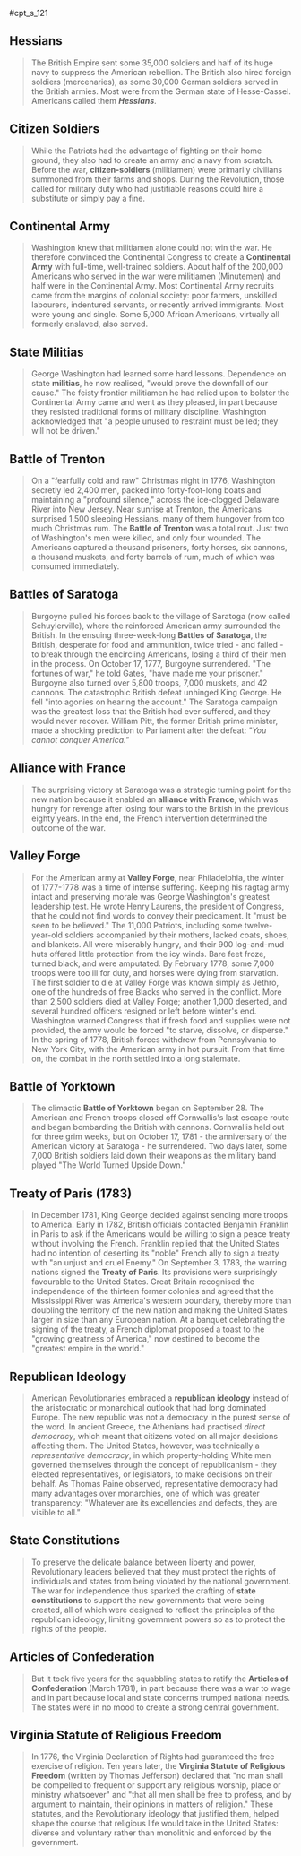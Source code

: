 #cpt_s_121 

## Hessians

> The British Empire sent some 35,000 soldiers and half of its huge navy to suppress the American rebellion. The British also hired foreign soldiers (mercenaries), as some 30,000 German soldiers served in the British armies. Most were from the German state of Hesse-Cassel. Americans called them ***Hessians***.

## Citizen Soldiers

> While the Patriots had the advantage of fighting on their home ground, they also had to create an army and a navy from scratch. Before the war, **citizen-soldiers** (militiamen) were primarily civilians summoned from their farms and shops. During the Revolution, those called for military duty who had justifiable reasons could hire a substitute or simply pay a fine.

## Continental Army

> Washington knew that militiamen alone could not win the war. He therefore convinced the Continental Congress to create a **Continental Army** with full-time, well-trained soldiers. About half of the 200,000 Americans who served in the war were militiamen (Minutemen) and half were in the Continental Army. Most Continental Army recruits came from the margins of colonial society: poor farmers, unskilled labourers, indentured servants, or recently arrived immigrants. Most were young and single. Some 5,000 African Americans, virtually all formerly enslaved, also served.

## State Militias

> George Washington had learned some hard lessons. Dependence on state **militias**, he now realised, "would prove the downfall of our cause." The feisty frontier militiamen he had relied upon to bolster the Continental Army came and went as they pleased, in part because they resisted traditional forms of military discipline. Washington acknowledged that "a people unused to restraint must be led; they will not be driven."

## Battle of Trenton

> On a "fearfully cold and raw" Christmas night in 1776, Washington secretly led 2,400 men, packed into forty-foot-long boats and maintaining a "profound silence," across the ice-clogged Delaware River into New Jersey. Near sunrise at Trenton, the Americans surprised 1,500 sleeping Hessians, many of them hungover from too much Christmas rum. The **Battle of Trenton** was a total rout. Just two of Washington's men were killed, and only four wounded. The Americans captured a thousand prisoners, forty horses, six cannons, a thousand muskets, and forty barrels of rum, much of which was consumed immediately.

## Battles of Saratoga

> Burgoyne pulled his forces back to the village of Saratoga (now called Schuylerville), where the reinforced American army surrounded the British. In the ensuing three-week-long **Battles of Saratoga**, the British, desperate for food and ammunition, twice tried - and failed - to break through the encircling Americans, losing a third of their men in the process. On October 17, 1777, Burgoyne surrendered. "The fortunes of war," he told Gates, "have made me your prisoner." Burgoyne also turned over 5,800 troops, 7,000 muskets, and 42 cannons.
> The catastrophic British defeat unhinged King George. He fell "into agonies on hearing the account." The Saratoga campaign was the greatest loss that the British had ever suffered, and they would never recover. William Pitt, the former British prime minister, made a shocking prediction to Parliament after the defeat: *"You cannot conquer America."*

## Alliance with France

> The surprising victory at Saratoga was a strategic turning point for the new nation because it enabled an **alliance with France**, which was hungry for revenge after losing four wars to the British in the previous eighty years.
> In the end, the French intervention determined the outcome of the war.

## Valley Forge

> For the American army at **Valley Forge**, near Philadelphia, the winter of 1777-1778 was a time of intense suffering. Keeping his ragtag army intact and preserving morale was George Washington's greatest leadership test. He wrote Henry Laurens, the president of Congress, that he could not find words to convey their predicament. It "must be seen to be believed."
> The 11,000 Patriots, including some twelve-year-old soldiers accompanied by their mothers, lacked coats, shoes, and blankets. All were miserably hungry, and their 900 log-and-mud huts offered little protection from the icy winds. Bare feet froze, turned black, and were amputated.
> By February 1778, some 7,000 troops were too ill for duty, and horses were dying from starvation. The first soldier to die at Valley Forge was known simply as Jethro, one of the hundreds of free Blacks who served in the conflict. More than 2,500 soldiers died at Valley Forge; another 1,000 deserted, and several hundred officers resigned or left before winter's end. Washington warned Congress that if fresh food and supplies were not provided, the army would be forced "to starve, dissolve, or disperse."
> In the spring of 1778, British forces withdrew from Pennsylvania to New York City, with the American army in hot pursuit. From that time on, the combat in the north settled into a long stalemate.

## Battle of Yorktown

> The climactic **Battle of Yorktown** began on September 28. The American and French troops closed off Cornwallis's last escape route and began bombarding the British with cannons. Cornwallis held out for three grim weeks, but on October 17, 1781 - the anniversary of the American victory at Saratoga - he surrendered. Two days later, some 7,000 British soldiers laid down their weapons as the military band played "The World Turned Upside Down."

## Treaty of Paris (1783)

> In December 1781, King George decided against sending more troops to America. Early in 1782, British officials contacted Benjamin Franklin in Paris to ask if the Americans would be willing to sign a peace treaty without involving the French. Franklin replied that the United States had no intention of deserting its "noble" French ally to sign a treaty with "an unjust and cruel Enemy."
> On September 3, 1783, the warring nations signed the **Treaty of Paris**. Its provisions were surprisingly favourable to the United States. Great Britain recognised the independence of the thirteen former colonies and agreed that the Mississippi River was America's western boundary, thereby more than doubling the territory of the new nation and making the United States larger in size than any European nation. At a banquet celebrating the signing of the treaty, a French diplomat proposed a toast to the "growing greatness of America," now destined to become the "greatest empire in the world."

## Republican Ideology

> American Revolutionaries embraced a **republican ideology** instead of the aristocratic or monarchical outlook that had long dominated Europe. The new republic was not a democracy in the purest sense of the word. In ancient Greece, the Athenians had practised *direct democracy*, which meant that citizens voted on all major decisions affecting them. The United States, however, was technically a *representative democracy*, in which property-holding White men governed themselves through the concept of republicanism - they elected representatives, or legislators, to make decisions on their behalf. As Thomas Paine observed, representative democracy had many advantages over monarchies, one of which was greater transparency: "Whatever are its excellencies and defects, they are visible to all."

## State Constitutions

> To preserve the delicate balance between liberty and power, Revolutionary leaders believed that they must protect the rights of individuals and states from being violated by the national government. The war for independence thus sparked the crafting of **state constitutions** to support the new governments that were being created, all of which were designed to reflect the principles of the republican ideology, limiting government powers so as to protect the rights of the people.

## Articles of Confederation

> But it took five years for the squabbling states to ratify the **Articles of Confederation** (March 1781), in part because there was a war to wage and in part because local and state concerns trumped national needs.
> The states were in no mood to create a strong central government.

## Virginia Statute of Religious Freedom

> In 1776, the Virginia Declaration of Rights had guaranteed the free exercise of religion. Ten years later, the **Virginia Statute of Religious Freedom** (written by Thomas Jefferson) declared that "no man shall be compelled to frequent or support any religious worship, place or ministry whatsoever" and "that all men shall be free to profess, and by argument to maintain, their opinions in matters of religion." These statutes, and the Revolutionary ideology that justified them, helped shape the course that religious life would take in the United States: diverse and voluntary rather than monolithic and enforced by the government.